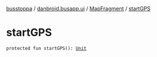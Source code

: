 [busstoppa](../../index.md) / [danbroid.busapp.ui](../index.md) / [MapFragment](index.md) / [startGPS](./start-g-p-s.md)

# startGPS

`protected fun startGPS(): `[`Unit`](https://kotlinlang.org/api/latest/jvm/stdlib/kotlin/-unit/index.html)